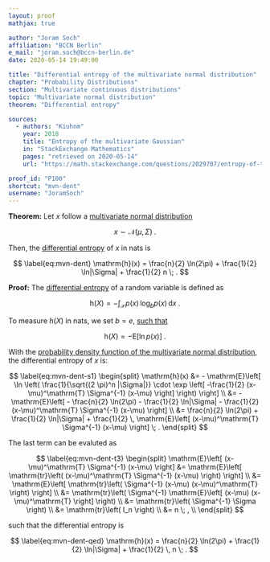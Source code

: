 ```yaml
---
layout: proof
mathjax: true

author: "Joram Soch"
affiliation: "BCCN Berlin"
e_mail: "joram.soch@bccn-berlin.de"
date: 2020-05-14 19:49:00

title: "Differential entropy of the multivariate normal distribution"
chapter: "Probability Distributions"
section: "Multivariate continuous distributions"
topic: "Multivariate normal distribution"
theorem: "Differential entropy"

sources:
  - authors: "Kiuhnm"
    year: 2018
    title: "Entropy of the multivariate Gaussian"
    in: "StackExchange Mathematics"
    pages: "retrieved on 2020-05-14"
    url: "https://math.stackexchange.com/questions/2029707/entropy-of-the-multivariate-gaussian"

proof_id: "P100"
shortcut: "mvn-dent"
username: "JoramSoch"
---
```



**Theorem:** Let $x$ follow a [multivariate normal distribution](/D/mvn)

$$ \label{eq:mvn}
x \sim \mathcal{N}(\mu, \Sigma) \; .
$$

Then, the [differential entropy](/D/dent) of $x$ in nats is

$$ \label{eq:mvn-dent}
\mathrm{h}(x) = \frac{n}{2} \ln(2\pi) + \frac{1}{2} \ln|\Sigma| + \frac{1}{2} n \; .
$$


**Proof:** The [differential entropy](/D/dent) of a random variable is defined as

$$ \label{eq:dent}
\mathrm{h}(X) = - \int_{\mathcal{X}} p(x) \, \log_b p(x) \, \mathrm{d}x \; .
$$

To measure $h(X)$ in nats, we set $b = e$, [such that](/D/mean)

$$ \label{eq:dent-nats}
\mathrm{h}(X) = - \mathrm{E}\left[ \ln p(x) \right] \; .
$$

With the [probability density function of the multivariate normal distribution](/P/mvn-pdf), the differential entropy of $x$ is:

$$ \label{eq:mvn-dent-s1}
\begin{split}
\mathrm{h}(x) &= - \mathrm{E}\left[ \ln \left( \frac{1}{\sqrt{(2 \pi)^n |\Sigma|}} \cdot \exp \left[ -\frac{1}{2} (x-\mu)^\mathrm{T} \Sigma^{-1} (x-\mu) \right] \right) \right] \\
&= - \mathrm{E}\left[ - \frac{n}{2} \ln(2\pi) - \frac{1}{2} \ln|\Sigma| - \frac{1}{2} (x-\mu)^\mathrm{T} \Sigma^{-1} (x-\mu) \right] \\
&= \frac{n}{2} \ln(2\pi) + \frac{1}{2} \ln|\Sigma| + \frac{1}{2} \, \mathrm{E}\left[ (x-\mu)^\mathrm{T} \Sigma^{-1} (x-\mu) \right] \; .
\end{split}
$$

The last term can be evaluted as

$$ \label{eq:mvn-dent-t3}
\begin{split}
\mathrm{E}\left[ (x-\mu)^\mathrm{T} \Sigma^{-1} (x-\mu) \right] &= \mathrm{E}\left[ \mathrm{tr}\left( (x-\mu)^\mathrm{T} \Sigma^{-1} (x-\mu) \right) \right] \\
&= \mathrm{E}\left[ \mathrm{tr}\left( \Sigma^{-1} (x-\mu) (x-\mu)^\mathrm{T} \right) \right] \\
&= \mathrm{tr}\left( \Sigma^{-1} \mathrm{E}\left[ (x-\mu) (x-\mu)^\mathrm{T} \right] \right) \\
&= \mathrm{tr}\left( \Sigma^{-1} \Sigma \right) \\
&= \mathrm{tr}\left( I_n \right) \\
&= n \; , \\
\end{split}
$$

such that the differential entropy is

$$ \label{eq:mvn-dent-qed}
\mathrm{h}(x) = \frac{n}{2} \ln(2\pi) + \frac{1}{2} \ln|\Sigma| + \frac{1}{2} \, n \; .
$$

